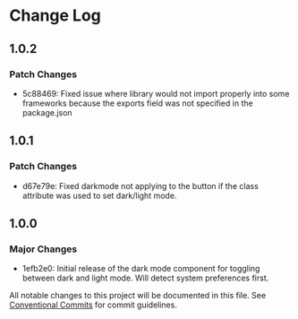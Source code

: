 # Change Log

## 1.0.2

### Patch Changes

-   5c88469: Fixed issue where library would not import properly into some frameworks because the exports field was not specified in the package.json

## 1.0.1

### Patch Changes

-   d67e79e: Fixed darkmode not applying to the button if the class attribute was used to set dark/light mode.

## 1.0.0

### Major Changes

-   1efb2e0: Initial release of the dark mode component for toggling between dark and light mode. Will detect system preferences first.

All notable changes to this project will be documented in this file.
See [Conventional Commits](https://conventionalcommits.org) for commit guidelines.
